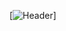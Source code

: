 [![Header](https://raw.githubusercontent.com/MohnnadBahaa/MohnnadBahaa/../../../../gif/giphy.gif"Header")]

